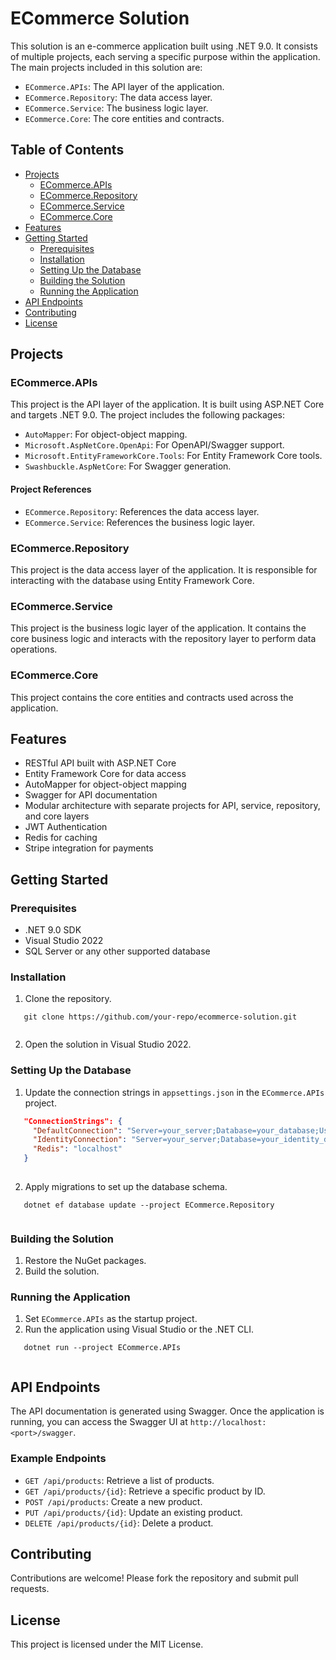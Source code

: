 # ECommerce Solution

This solution is an e-commerce application built using .NET 9.0. It consists of multiple projects, each serving a specific purpose within the application. The main projects included in this solution are:

- `ECommerce.APIs`: The API layer of the application.
- `ECommerce.Repository`: The data access layer.
- `ECommerce.Service`: The business logic layer.
- `ECommerce.Core`: The core entities and contracts.

## Table of Contents

- [Projects](#projects)
  - [ECommerce.APIs](#ecommerceapis)
  - [ECommerce.Repository](#ecommercerepository)
  - [ECommerce.Service](#ecommerceservice)
  - [ECommerce.Core](#ecommercecore)
- [Features](#features)
- [Getting Started](#getting-started)
  - [Prerequisites](#prerequisites)
  - [Installation](#installation)
  - [Setting Up the Database](#setting-up-the-database)
  - [Building the Solution](#building-the-solution)
  - [Running the Application](#running-the-application)
- [API Endpoints](#api-endpoints)
- [Contributing](#contributing)
- [License](#license)

## Projects

### ECommerce.APIs

This project is the API layer of the application. It is built using ASP.NET Core and targets .NET 9.0. The project includes the following packages:

- `AutoMapper`: For object-object mapping.
- `Microsoft.AspNetCore.OpenApi`: For OpenAPI/Swagger support.
- `Microsoft.EntityFrameworkCore.Tools`: For Entity Framework Core tools.
- `Swashbuckle.AspNetCore`: For Swagger generation.

#### Project References

- `ECommerce.Repository`: References the data access layer.
- `ECommerce.Service`: References the business logic layer.

### ECommerce.Repository

This project is the data access layer of the application. It is responsible for interacting with the database using Entity Framework Core.

### ECommerce.Service

This project is the business logic layer of the application. It contains the core business logic and interacts with the repository layer to perform data operations.

### ECommerce.Core

This project contains the core entities and contracts used across the application.

## Features

- RESTful API built with ASP.NET Core
- Entity Framework Core for data access
- AutoMapper for object-object mapping
- Swagger for API documentation
- Modular architecture with separate projects for API, service, repository, and core layers
- JWT Authentication
- Redis for caching
- Stripe integration for payments

## Getting Started

### Prerequisites

- .NET 9.0 SDK
- Visual Studio 2022
- SQL Server or any other supported database

### Installation

1. Clone the repository.
   
   
```
   git clone https://github.com/your-repo/ecommerce-solution.git
   
```
2. Open the solution in Visual Studio 2022.

### Setting Up the Database

1. Update the connection strings in `appsettings.json` in the `ECommerce.APIs` project.
   
   
```json
   "ConnectionStrings": {
     "DefaultConnection": "Server=your_server;Database=your_database;User Id=your_user;Password=your_password;",
     "IdentityConnection": "Server=your_server;Database=your_identity_database;User Id=your_user;Password=your_password;",
     "Redis": "localhost"
   }
   
```
2. Apply migrations to set up the database schema.
   
   
```
   dotnet ef database update --project ECommerce.Repository
   
```

### Building the Solution

1. Restore the NuGet packages.
2. Build the solution.

### Running the Application

1. Set `ECommerce.APIs` as the startup project.
2. Run the application using Visual Studio or the .NET CLI.
   
   
```
   dotnet run --project ECommerce.APIs
   
```

## API Endpoints

The API documentation is generated using Swagger. Once the application is running, you can access the Swagger UI at `http://localhost:<port>/swagger`.

### Example Endpoints

- `GET /api/products`: Retrieve a list of products.
- `GET /api/products/{id}`: Retrieve a specific product by ID.
- `POST /api/products`: Create a new product.
- `PUT /api/products/{id}`: Update an existing product.
- `DELETE /api/products/{id}`: Delete a product.

## Contributing

Contributions are welcome! Please fork the repository and submit pull requests.

## License

This project is licensed under the MIT License.
